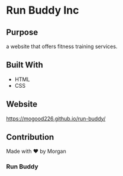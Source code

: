 # Run Buddy Inc

## Purpose
a website that offers fitness training services.

## Built With
* HTML
* CSS

## Website
https://mogood226.github.io/run-buddy/

## Contribution
Made with ❤️ by Morgan

### Run Buddy
